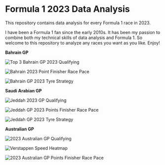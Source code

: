 # Formula 1 2023 Data Analysis
This repository contains data analysis for every Formula 1 race in 2023.

I have been a Formula 1 fan since the early 2010s. It has been my passion to combine both my technical skills of data analysis and Formula 1. So welcome to this repository to analyze any races you want as you like. Enjoy!

**Bahrain GP**

![Top 3 Bahrain GP 2023 Qualifying](https://user-images.githubusercontent.com/93969104/229261980-fa624a4c-d987-449e-9424-9d10fe34df6b.png)

![Bahrain 2023 Point Finisher Race Pace](https://user-images.githubusercontent.com/93969104/229261986-16bce849-709d-4789-950c-b28d54ba8027.png)

![Bahrain GP 2023 Tyre Strategy](https://user-images.githubusercontent.com/93969104/229262004-27d7c10e-7ce9-424d-9681-434a3a1c32f3.png)

**Saudi Arabian GP**

![Jeddah 2023 GP Qualifying](https://user-images.githubusercontent.com/93969104/229264020-ceb4e2c9-94e5-486f-b154-d77a33d9e984.png)

![Jeddah GP 2023 Points Finisher Race Pace](https://user-images.githubusercontent.com/93969104/229264023-756b8012-757c-4830-a38e-2b993ed498db.png)

![Jeddah GP 2023 Tyre Strategy](https://user-images.githubusercontent.com/93969104/229264028-50740254-c794-4e94-a059-c6b86649baf2.png)

**Australian GP**

![2023 Australian GP Qualifying](https://user-images.githubusercontent.com/93969104/229273256-c8ca724b-8e83-4a81-80d8-434f191302ff.png)

![Verstappen Speed Heatmap](https://user-images.githubusercontent.com/93969104/229273595-4cadcbf3-ef2e-43a1-baaa-477979511d13.png)

![2023 Australian GP Points Finisher Race Pace](https://user-images.githubusercontent.com/93969104/229345232-32dd5ef0-67ef-4f61-a077-48f54ec99a44.png)
